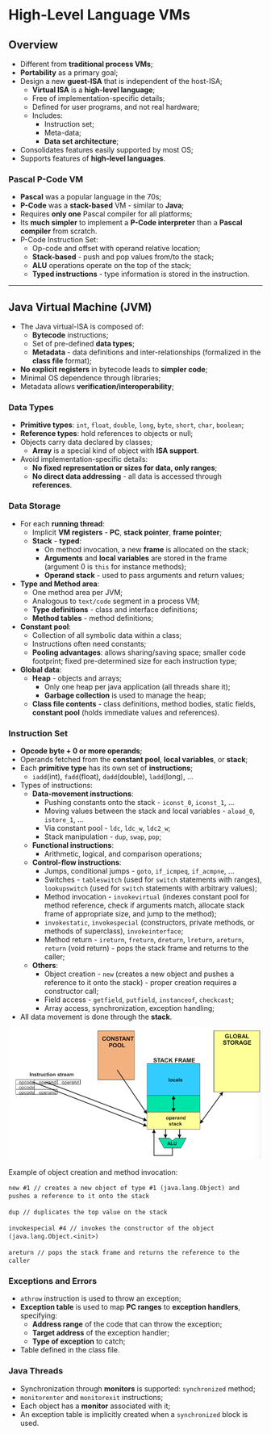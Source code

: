 # High-Level Language VMs

## Overview

* Different from **traditional process VMs**;
* **Portability** as a primary goal;
* Design a new **guest-ISA** that is independent of the host-ISA;
  * **Virtual ISA** is a **high-level language**;
  * Free of implementation-specific details;
  * Defined for user programs, and not real hardware;
  * Includes:
    * Instruction set;
    * Meta-data;
    * **Data set architecture**;
* Consolidates features easily supported by most OS;
* Supports features of **high-level languages**.

### Pascal P-Code VM

* **Pascal** was a popular language in the 70s;
* **P-Code** was a **stack-based** VM - similar to **Java**;
* Requires **only one** Pascal compiler for all platforms;
* Its **much simpler** to implement a **P-Code interpreter** than a **Pascal compiler** from scratch.
* P-Code Instruction Set:
  * Op-code and offset with operand relative location;
  * **Stack-based** - push and pop values from/to the stack;
  * **ALU** operations operate on the top of the stack;
  * **Typed instructions** - type information is stored in the instruction.

---

## Java Virtual Machine (JVM)

* The Java virtual-ISA is composed of:
  * **Bytecode** instructions;
  * Set of pre-defined **data types**;
  * **Metadata** - data definitions and inter-relationships (formalized in the **class file** format);
* **No explicit registers** in bytecode leads to **simpler code**;
* Minimal OS dependence through libraries;
* Metadata allows **verification/interoperability**;

### Data Types

* **Primitive types**: `int`, `float`, `double`, `long`, `byte`, `short`, `char`, `boolean`;
* **Reference types**: hold references to objects or null;
* Objects carry data declared by classes;
  * **Array** is a special kind of object with **ISA support**.
* Avoid implementation-specific details:
  * **No fixed representation or sizes for data, only ranges**;
  * **No direct data addressing** - all data is accessed through **references**.

### Data Storage

* For each **running thread**:
  * Implicit **VM registers** - **PC**, **stack pointer**, **frame pointer**;
  * **Stack** - **typed**:
    * On method invocation, a new **frame** is allocated on the stack;
    * **Arguments** and **local variables** are stored in the frame (argument 0 is `this` for instance methods);
    * **Operand stack** - used to pass arguments and return values;
* **Type and Method area**:
  * One method area per JVM;
  * Analogous to `text/code` segment in a process VM;
  * **Type definitions** - class and interface definitions;
  * **Method tables** - method definitions;
* **Constant pool**:
  * Collection of all symbolic data within a class;
  * Instructions often need constants;
  * **Pooling advantages**: allows sharing/saving space; smaller code footprint; fixed pre-determined size for each instruction type;
* **Global data**:
  * **Heap** - objects and arrays;
    * Only one heap per java application (all threads share it);
    * **Garbage collection** is used to manage the heap;
  * **Class file contents** - class definitions, method bodies, static fields, **constant pool** (holds immediate values and references).

### Instruction Set

* **Opcode byte + 0 or more operands**;
* Operands fetched from the **constant pool**, **local variables**, or **stack**;
* Each **primitive type** has its own set of **instructions**;
  * `iadd`(int), `fadd`(float), `dadd`(double), `ladd`(long), ...
* Types of instructions:
  * **Data-movement instructions**:
    * Pushing constants onto the stack - `iconst_0`, `iconst_1`, ...
    * Moving values between the stack and local variables - `aload_0`, `istore_1`, ...
    * Via constant pool - `ldc`, `ldc_w`, `ldc2_w`;
    * Stack manipulation - `dup`, `swap`, `pop`;
  * **Functional instructions**:
    * Arithmetic, logical, and comparison operations;
  * **Control-flow instructions**:
    * Jumps, conditional jumps - `goto`, `if_icmpeq`, `if_acmpne`, ...
    * Switches - `tableswitch` (used for `switch` statements with ranges), `lookupswitch` (used for `switch` statements with arbitrary values);
    * Method invocation - `invokevirtual` (indexes constant pool for method reference, check if arguments match, allocate stack frame of appropriate size, and jump to the method);
    * `invokestatic`, `invokespecial` (constructors, private methods, or methods of superclass), `invokeinterface`;
    * Method return - `ireturn`, `freturn`, `dreturn`, `lreturn`, `areturn`, `return` (void return) - pops the stack frame and returns to the caller;
  * **Others**:
    * Object creation - `new` (creates a new object and pushes a reference to it onto the stack) - proper creation requires a constructor call;
    * Field access - `getfield`, `putfield`, `instanceof`, `checkcast`;
    * Array access, synchronization, exception handling;
* All data movement is done through the **stack**.

<p align="center">
    <img src="imgs/jvm-data-movement.png" alt="JVM Data Movement" width="500"/>
</p>

Example of object creation and method invocation:

```bytecode
new #1 // creates a new object of type #1 (java.lang.Object) and pushes a reference to it onto the stack

dup // duplicates the top value on the stack

invokespecial #4 // invokes the constructor of the object (java.lang.Object.<init>)

areturn // pops the stack frame and returns the reference to the caller
```

### Exceptions and Errors

* `athrow` instruction is used to throw an exception;
* **Exception table** is used to map **PC ranges** to **exception handlers**, specifying:
  * **Address range** of the code that can throw the exception;
  * **Target address** of the exception handler;
  * **Type of exception** to catch;
* Table defined in the class file.

### Java Threads

* Synchronization through **monitors** is supported: `synchronized` method;
* `monitorenter` and `monitorexit` instructions;
* Each object has a **monitor** associated with it;
* An exception table is implicitly created when a `synchronized` block is used.